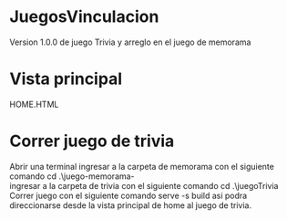 # JuegosVinculacion
Version 1.0.0 de juego Trivia y arreglo en el juego de memorama

# Vista principal
HOME.HTML

# Correr juego de trivia
Abrir una terminal
ingresar a la carpeta de memorama con el siguiente comando  cd .\juego-memorama-\
ingresar a la carpeta de trivia con el siguiente comando  cd .\juegoTrivia\
Correr juego con el siguiente comando serve -s build asi podra direccionarse desde la vista principal de home al juego de trivia.


